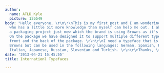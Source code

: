 ```yaml
---
author:
  name: ATLD_Kyle
  picture: 126549
body: "Hello everyone, \r\n\r\nThis is my first post and I am wondering if anyone
  who has a little bit more knowledge than myself can help me out. I am working on
  a packaging project just now which the brand is using Browns as it's main typeface.
  On the package we have designed it to support multiple different typeface on the
  front and the back of the package. \r\n\r\nI need a typeface that is similar to
  Browns but can be used in the following languages: German, Spanish, French, Hungarian,
  Italian, Japanese, Russian, Slovenian and Turkish. \r\n\r\nThanks, \r\nKyle. "
date: '2013-04-21 16:45:55'
title: Internationl Typefaces

---
```

